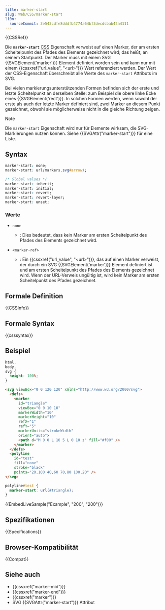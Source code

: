 ```yaml
---
title: marker-start
slug: Web/CSS/marker-start
l10n:
  sourceCommit: 3e543cdfe8dddfb4774a64bf3decdcbab42a4111
---
```


{{CSSRef}}

Die **`marker-start`** [CSS](/de/docs/Web/CSS) Eigenschaft verweist auf einen Marker, der am ersten Scheitelpunkt des Pfades des Elements gezeichnet wird; das heißt, an seinem Startpunkt. Der Marker muss mit einem SVG {{SVGElement('marker')}} Element definiert worden sein und kann nur mit einem {{cssxref("url_value", "&lt;url&gt;")}} Wert referenziert werden. Der Wert der CSS-Eigenschaft überschreibt alle Werte des `marker-start` Attributs im SVG.

Bei vielen markierungsunterstützenden Formen befinden sich der erste und letzte Scheitelpunkt an derselben Stelle: zum Beispiel die obere linke Ecke eines {{SVGElement('rect')}}. In solchen Formen werden, wenn sowohl der erste als auch der letzte Marker definiert sind, zwei Marker an diesem Punkt gezeichnet, obwohl sie möglicherweise nicht in die gleiche Richtung zeigen.

> [!NOTE]
> Die `marker-start` Eigenschaft wird nur für Elemente wirksam, die SVG-Markierungen nutzen können. Siehe {{SVGAttr("marker-start")}} für eine Liste.

## Syntax

```css
marker-start: none;
marker-start: url(markers.svg#arrow);

/* Global values */
marker-start: inherit;
marker-start: initial;
marker-start: revert;
marker-start: revert-layer;
marker-start: unset;
```

### Werte

- `none`

  - : Dies bedeutet, dass kein Marker am ersten Scheitelpunkt des Pfades des Elements gezeichnet wird.

- `<marker-ref>`
  - : Ein {{cssxref("url_value", "&lt;url&gt;")}}, das auf einen Marker verweist, der durch ein SVG {{SVGElement('marker')}} Element definiert ist und am ersten Scheitelpunkt des Pfades des Elements gezeichnet wird. Wenn der URL-Verweis ungültig ist, wird kein Marker am ersten Scheitelpunkt des Pfades gezeichnet.

## Formale Definition

{{CSSInfo}}

## Formale Syntax

{{csssyntax}}

## Beispiel

```css hidden
html,
body,
svg {
  height: 100%;
}
```

```html
<svg viewBox="0 0 120 120" xmlns="http://www.w3.org/2000/svg">
  <defs>
    <marker
      id="triangle"
      viewBox="0 0 10 10"
      markerWidth="10"
      markerHeight="10"
      refX="1"
      refY="5"
      markerUnits="strokeWidth"
      orient="auto">
      <path d="M 0 0 L 10 5 L 0 10 z" fill="#f00" />
    </marker>
  </defs>
  <polyline
    id="test"
    fill="none"
    stroke="black"
    points="20,100 40,60 70,80 100,20" />
</svg>
```

```css
polyline#test {
  marker-start: url(#triangle);
}
```

{{EmbedLiveSample("Example", "200", "200")}}

## Spezifikationen

{{Specifications}}

## Browser-Kompatibilität

{{Compat}}

## Siehe auch

- {{cssxref("marker-mid")}}
- {{cssxref("marker-end")}}
- {{cssxref("marker")}}
- SVG {{SVGAttr("marker-start")}} Attribut
